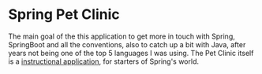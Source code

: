 # Spring Pet Clinic

The main goal of the this application to get more in touch with Spring, SpringBoot and all the conventions, also to catch up a bit with Java, after years not being one of the top 5 languages I was using. The Pet Clinic itself is a [instructional application](https://github.com/spring-projects/spring-petclinic), for starters of Spring's world.
